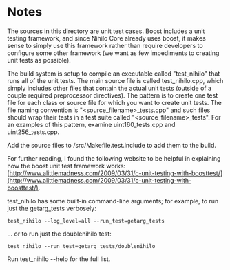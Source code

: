 # Notes
The sources in this directory are unit test cases.  Boost includes a
unit testing framework, and since Nihilo Core already uses boost, it makes
sense to simply use this framework rather than require developers to
configure some other framework (we want as few impediments to creating
unit tests as possible).

The build system is setup to compile an executable called "test_nihilo"
that runs all of the unit tests.  The main source file is called
test_nihilo.cpp, which simply includes other files that contain the
actual unit tests (outside of a couple required preprocessor
directives).  The pattern is to create one test file for each class or
source file for which you want to create unit tests.  The file naming
convention is "<source_filename>_tests.cpp" and such files should wrap
their tests in a test suite called "<source_filename>_tests".  For an
examples of this pattern, examine uint160_tests.cpp and
uint256_tests.cpp.

Add the source files to /src/Makefile.test.include to add them to the build.

For further reading, I found the following website to be helpful in
explaining how the boost unit test framework works:
[http://www.alittlemadness.com/2009/03/31/c-unit-testing-with-boosttest/](http://www.alittlemadness.com/2009/03/31/c-unit-testing-with-boosttest/).

test_nihilo has some built-in command-line arguments; for
example, to run just the getarg_tests verbosely:

    test_nihilo --log_level=all --run_test=getarg_tests

... or to run just the doublenihilo test:

    test_nihilo --run_test=getarg_tests/doublenihilo

Run  test_nihilo --help   for the full list.

